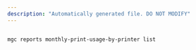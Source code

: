 ```yaml
---
description: "Automatically generated file. DO NOT MODIFY"
---
```


```cli

mgc reports monthly-print-usage-by-printer list

```